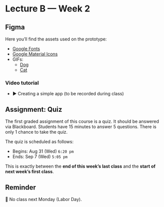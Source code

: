 # Lecture B — Week 2

## Figma

Here you’ll find the assets used on the prototype:
- [Google Fonts](https://fonts.google.com/)
- [Google Material Icons](https://fonts.google.com/icons)
- GIFs:
  - [Dog](../../../../media/dog.gif)
  - [Cat](../../../../media/cat.gif)

### Video tutorial
- ▶️ Creating a simple app (to be recorded during class)


## Assignment: Quiz

The first graded assignment of this course is a quiz.
It should be answered via Blackboard. Students have 15 minutes to answer 5 questions. There is only 1 chance to take the quiz.

The quiz is scheduled as follows:

- Begins: Aug 31 (Wed) `6:20 pm`
- Ends: Sep 7 (Wed) `5:05 pm`

This is exactly between the **end of this week’s last class** and the **start of next week’s first class**.

## Reminder

🚫 No class next Monday (Labor Day).